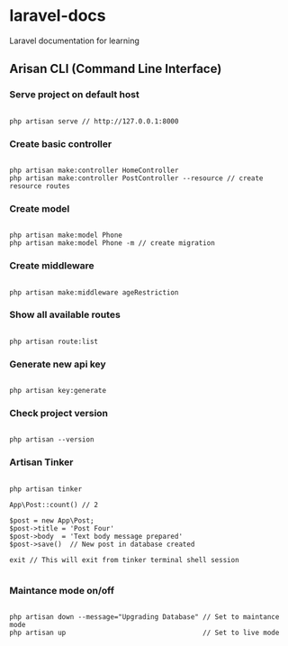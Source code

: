 # laravel-docs
Laravel documentation for learning
  
  
## Arisan CLI (Command Line Interface)  
  
  
  
  
### Serve project on default host  
  
```

php artisan serve // http://127.0.0.1:8000

```  
  
  
### Create basic controller  
  
```

php artisan make:controller HomeController
php artisan make:controller PostController --resource // create resource routes

```  
  
  
### Create model  
  
```

php artisan make:model Phone
php artisan make:model Phone -m // create migration

```  
  
  
### Create middleware  
  
```

php artisan make:middleware ageRestriction

```
  
  
### Show all available routes  
  
```

php artisan route:list

```  
  
  
### Generate new api key  
  
```

php artisan key:generate

```  
  
  
### Check project version  

```

php artisan --version

```  


### Artisan Tinker  

```

php artisan tinker 

App\Post::count() // 2

$post = new App\Post;
$post->title = 'Post Four'
$post->body  = 'Text body message prepared'
$post->save()  // New post in database created

exit // This will exit from tinker terminal shell session


```  


### Maintance mode on/off  

```

php artisan down --message="Upgrading Database" // Set to maintance mode 
php artisan up                                  // Set to live mode

```

